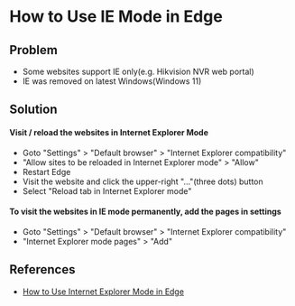 # How to Use IE Mode in Edge

## Problem
* Some websites support IE only(e.g. Hikvision NVR web portal)
* IE was removed on latest Windows(Windows 11)

## Solution

#### Visit / reload the websites in Internet Explorer Mode

* Goto "Settings" > "Default browser" > "Internet Explorer compatibility"
* "Allow sites to be reloaded in Internet Explorer mode" > "Allow"
* Restart Edge
* Visit the website and click the upper-right "..."(three dots) button
* Select "Reload tab in Internet Explorer mode"

#### To visit the websites in IE mode permanently, add the pages in settings
* Goto "Settings" > "Default browser" > "Internet Explorer compatibility"
* "Internet Explorer mode pages" > "Add" 

## References
* [How to Use Internet Explorer Mode in Edge](https://www.howtogeek.com/791890/how-to-use-internet-explorer-mode-in-edge/)

